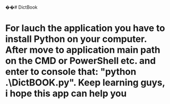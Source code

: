 ��# DictBook

# For lauch the application you have to install Python on your computer. After move to application main path on the CMD or PowerShell etc. and enter to console that: "python .\DictBOOK.py". Keep learning guys, i hope this app can help you
